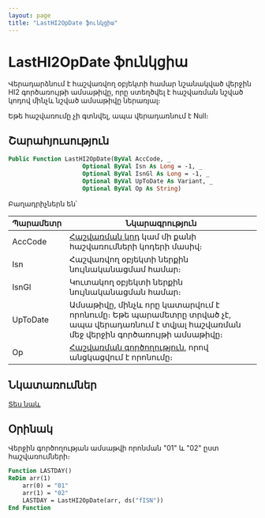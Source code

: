 ```yaml
---
layout: page
title: "LastHI2OpDate ֆունկցիա"
---
```


# LastHI2OpDate ֆունկցիա

Վերադարձնում է հաշվառվող օբյեկտի համար նշանակված վերջին HI2 գործառույթի ամսաթիվը, որը ստեղծվել է հաշվառման նշված կոդով մինչև նշված ամսաթիվը ներառյալ։

Եթե հաշվառումը չի գտնվել, ապա վերադառնում է Null։

## Շարահյուսություն

``` vb
Public Function LastHI2OpDate(ByVal AccCode, _
                     Optional ByVal Isn As Long = -1, _
                     Optional ByVal IsnGl As Long = -1, _
                     Optional ByVal UpToDate As Variant, _
                     Optional ByVal Op As String)
```

Բաղադրիչներն են՝

| Պարամետր | Նկարագրություն |
|--|--|
| AccCode | [Հաշվառման կոդ](../../../Defs/Accounting.md) կամ մի քանի հաշվառումների կոդերի մասիվ։ |
| Isn | Հաշվառվող օբյեկտի ներքին նույնականացմամ համար։ |
| IsnGl | Կուտակող օբյեկտի ներքին նույնականացման համար։ |
| UpToDate | Ամսաթիվը, մինչև որը կատարվում է որոնումը։ Եթե պարամետրը տրված չէ, ապա վերադառնում է տվյալ հաշվառման մեջ վերջին գործառույթի ամսաթիվը։ |
| Op | [Հաշվառման գործողություն](../../../Defs/Accounting.md), որով անցկացվում է որոնումը։ |

## Նկատառումներ

[Տես նաև](LastOpDate.md)

## Օրինակ

Վերջին գործողության ամսաթվի որոնման "01" և "02" ըստ հաշվառումների։

```vb
Function LASTDAY()
ReDim arr(1)
    arr(0) = "01"
    arr(1) = "02"
    LASTDAY = LastHI2OpDate(arr, ds("fISN"))
End Function
```
